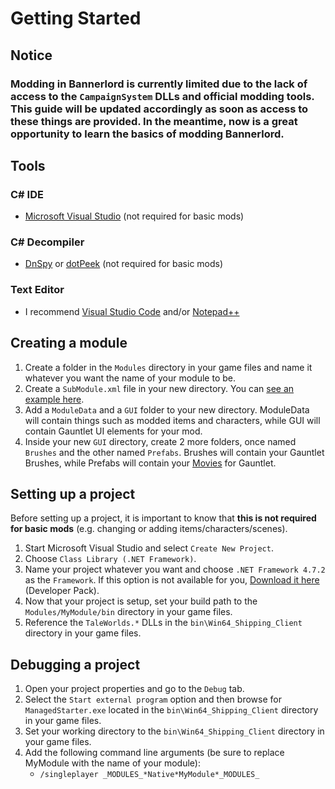 # Getting Started

## Notice

### Modding in Bannerlord is currently limited due to the lack of access to the `CampaignSystem` DLLs and official modding tools. This guide will be updated accordingly as soon as access to these things are provided. In the meantime, now is a great opportunity to learn the basics of modding Bannerlord.

## Tools

### C\# IDE

* [Microsoft Visual Studio](https://visualstudio.microsoft.com/downloads/) \(not required for basic mods\)

### C\# Decompiler

* [DnSpy](https://github.com/0xd4d/dnSpy/releases) or [dotPeek](https://www.jetbrains.com/decompiler/download/) \(not required for basic mods\)

### Text Editor

* I recommend [Visual Studio Code](https://code.visualstudio.com/download) and/or [Notepad++](https://notepad-plus-plus.org/downloads/)

## Creating a module

1. Create a folder in the `Modules` directory in your game files and name it whatever you want the name of your module to be.
2. Create a `SubModule.xml` file in your new directory. You can [see an example here](https://pastebin.com/x8NU4FLN).
3. Add a `ModuleData` and a `GUI` folder to your new directory. ModuleData will contain things such as modded items and characters, while GUI will contain Gauntlet UI elements for your mod.
4. Inside your new `GUI` directory, create 2 more folders, once named `Brushes` and the other named `Prefabs`. Brushes will contain your Gauntlet Brushes, while Prefabs will contain your [Movies](../_xmldocs/movie.md) for Gauntlet.

## Setting up a project

Before setting up a project, it is important to know that **this is not required for basic mods** \(e.g. changing or adding items/characters/scenes\).

1. Start Microsoft Visual Studio and select `Create New Project`.
2. Choose `Class Library (.NET Framework)`.
3. Name your project whatever you want and choose `.NET Framework 4.7.2` as the `Framework`.  If this option is not available for you, [Download it here](https://dotnet.microsoft.com/download/dotnet-framework/net472) \(Developer Pack\).
4. Now that your project is setup, set your build path to the `Modules/MyModule/bin` directory in your game files.
5. Reference the `TaleWorlds.*` DLLs in the `bin\Win64_Shipping_Client` directory in your game files.

## Debugging a project

1. Open your project properties and go to the `Debug` tab.
2. Select the `Start external program` option and then browse for `ManagedStarter.exe` located in the `bin\Win64_Shipping_Client` directory in your game files.
3. Set your working directory to the `bin\Win64_Shipping_Client` directory in your game files.
4. Add the following command line arguments \(be sure to replace MyModule with the name of your module\):
   * `/singleplayer _MODULES_*Native*MyModule*_MODULES_`

